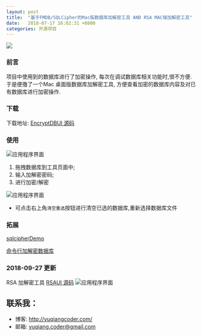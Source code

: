 ```yaml
---
layout: post
title:  "基于FMDB/SQLCipher的Mac版数据库加解密工具 AND RSA MAC端加解密工具"
date:   2018-07-17 16:02:31 +0800
categories: 开源项目
---
```

![](http://yuqiangcoder.com/assets/postImages/ios/201807/1.svg)

### 前言
项目中使用到的数据库进行了加密操作, 每次在调试数据库相关功能时,很不方便. 于是便撸了一个Mac 桌面版数据库加解密工具, 方便查看加密的数据库内容及对已有数据库进行加密操作.

### 下载
下载地址: 
[EncryptDBUI 源码](https://github.com/YQqiang/EncryptDBUI)

### 使用
![应用程序界面](http://yuqiangcoder.com/assets/postImages/ios/201807/1.png)

1. 拖拽数据库到工具页面中;
2. 输入加解密密码;
3. 进行加密/解密

![应用程序界面](http://yuqiangcoder.com/assets/postImages/ios/201807/2.png)

* 可点击右上角`清空重选`按钮进行清空已选的数据库,重新选择数据库文件

### 拓展
[sqlcipherDemo](https://github.com/zhengbomo/sqlcipherDemo)

[命令行加解密数据库](https://www.zetetic.net/sqlcipher/sqlcipher-api/#sqlcipher_export)


### 2018-09-27 更新
RSA 加解密工具
[RSAUI 源码](https://github.com/YQqiang/RSAUI)
![应用程序界面](http://yuqiangcoder.com/assets/postImages/ios/201807/3.png)

## 联系我：
- 博客: http://yuqiangcoder.com/
- 邮箱: yuqiang.coder@gmail.com

[jekyll-docs]: https://jekyllrb.com/docs/home
[jekyll-gh]:   https://github.com/jekyll/jekyll
[jekyll-talk]: https://talk.jekyllrb.com/


